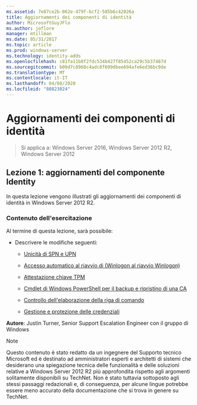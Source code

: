 ```yaml
---
ms.assetid: 7e87ce2b-062e-479f-bcf2-585b6c42026a
title: Aggiornamenti dei componenti di identità
author: MicrosoftGuyJFlo
ms.author: joflore
manager: mtillman
ms.date: 05/31/2017
ms.topic: article
ms.prod: windows-server
ms.technology: identity-adds
ms.openlocfilehash: c81fa11b8f2fdc534b427f85452ca29c5b37487d
ms.sourcegitcommit: b00d7c8968c4adc8f699dbee694afe6ed36bc9de
ms.translationtype: MT
ms.contentlocale: it-IT
ms.lasthandoff: 04/08/2020
ms.locfileid: "80823024"
---
```

# <a name="identity-component-updates"></a>Aggiornamenti dei componenti di identità

>Si applica a: Windows Server 2016, Windows Server 2012 R2, Windows Server 2012

  
## <a name="lesson-1-identity-component-updates"></a>Lezione 1: aggiornamenti del componente Identity  
In questa lezione vengono illustrati gli aggiornamenti dei componenti di identità in Windows Server 2012 R2.  
  
### <a name="what-you-will-learn"></a>Contenuto dell'esercitazione  
Al termine di questa lezione, sarà possibile:  
  
-   Descrivere le modifiche seguenti:  
  
    -   [Unicità di SPN e UPN](../../../ad-ds/manage/component-updates/SPN-and-UPN-uniqueness.md)  
  
    -   [Accesso automatico al riavvio di &#40;Winlogon al riavvio Winlogon&#41;](../../../ad-ds/manage/component-updates/Winlogon-Automatic-Restart-Sign-On--ARSO-.md)  
  
    -   [Attestazione chiave TPM](../../../ad-ds/manage/component-updates/TPM-Key-Attestation.md)  
  
    -   [Cmdlet di Windows PowerShell per il backup e ripristino di una CA](../../../ad-ds/manage/component-updates/CA-Backup-and-Restore-Windows-PowerShell-cmdlets.md)  
  
    -   [Controllo dell'elaborazione della riga di comando](../../../ad-ds/manage/component-updates/Command-line-process-auditing.md)  
  
    -   [Gestione e protezione delle credenziali](https://technet.microsoft.com/library/dn408190.aspx)  
  
**Autore**: Justin Turner, Senior Support Escalation Engineer con il gruppo di Windows  
  
> [!NOTE]  
> Questo contenuto è stato redatto da un ingegnere del Supporto tecnico Microsoft ed è destinato ad amministratori esperti e architetti di sistemi che desiderano una spiegazione tecnica delle funzionalità e delle soluzioni relative a Windows Server 2012 R2 più approfondita rispetto agli argomenti solitamente disponibili su TechNet. Non è stato tuttavia sottoposto agli stessi passaggi redazionali e, di conseguenza, per alcune lingue potrebbe essere meno accurato della documentazione che si trova in genere su TechNet.  
  


